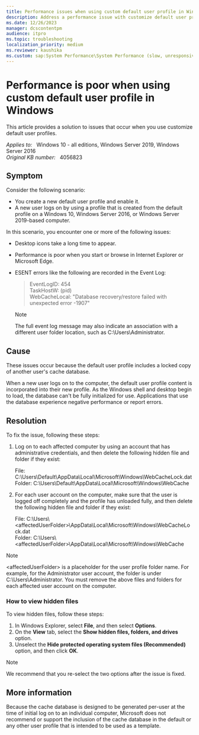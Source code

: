 ```yaml
---
title: Performance issues when using custom default user profile in Windows 10, Windows Server 2016, or Windows Server 2019
description: Address a performance issue with customize default user profile. Event log ID 454 is received when the issue occurs.
ms.date: 12/26/2023
manager: dcscontentpm
audience: itpro
ms.topic: troubleshooting
localization_priority: medium
ms.reviewer: kaushika
ms.custom: sap:System Performance\System Performance (slow, unresponsive, high CPU, resource leak), csstroubleshoot
---
```

# Performance is poor when using custom default user profile in Windows

This article provides a solution to issues that occur when you use customize default user profiles.

_Applies to:_ &nbsp; Windows 10 - all editions, Windows Server 2019, Windows Server 2016  
_Original KB number:_ &nbsp; 4056823

## Symptom

Consider the following scenario:

- You create a new default user profile and enable it.
- A new user logs on by using a profile that is created from the default profile on a Windows 10, Windows Server 2016, or Windows Server 2019-based computer.

In this scenario, you encounter one or more of the following issues:

- Desktop icons take a long time to appear.
- Performance is poor when you start or browse in Internet Explorer or Microsoft Edge.
- ESENT errors like the following are recorded in the Event Log:

    > EventLogID: 454  
    TaskHostW: (pid)  
    WebCacheLocal: "Database recovery/restore failed with unexpected error -1907"

    > [!NOTE]
    > The full event log message may also indicate an association with a different user folder location, such as C:\\Users\\Administrator.

## Cause

These issues occur because the default user profile includes a locked copy of another user's cache database.

When a new user logs on to the computer, the default user profile content is incorporated into their new profile. As the Windows shell and desktop begin to load, the database can't be fully initialized for use. Applications that use the database experience negative performance or report errors.

## Resolution

To fix the issue, following these steps:

1. Log on to each affected computer by using an account that has administrative credentials, and then delete the following hidden file and folder if they exist:

    File: C:\\Users\\Default\\AppData\\Local\\Microsoft\\Windows\\WebCacheLock.dat  
    Folder: C:\\Users\\Default\\AppData\\Local\\Microsoft\\Windows\\WebCache

2. For each user account on the computer, make sure that the user is logged off completely and the profile has unloaded fully, and then delete the following hidden file and folder if they exist:

    File: C:\\Users\\\<affectedUserFolder>\\AppData\\Local\\Microsoft\\Windows\\WebCacheLock.dat  
    Folder: C:\\Users\\\<affectedUserFolder>\\AppData\\Local\\Microsoft\\Windows\\WebCache

> [!NOTE]
> \<affectedUserFolder> is a placeholder for the user profile folder name. For example, for the Administrator user account, the folder is under C:\\Users\\Administrator. You must remove the above files and folders for each affected user account on the computer.

### How to view hidden files

To view hidden files, follow these steps:

1. In Windows Explorer, select **File**, and then select **Options**.
2. On the **View** tab, select the **Show hidden files, folders, and drives** option.
3. Unselect the **Hide protected operating system files (Recommended)** option, and then click **OK**.

> [!NOTE]
> We recommend that you re-select the two options after the issue is fixed.

## More information

Because the cache database is designed to be generated per-user at the time of initial log on to an individual computer, Microsoft does not recommend or support the inclusion of the cache database in the default or any other user profile that is intended to be used as a template.
